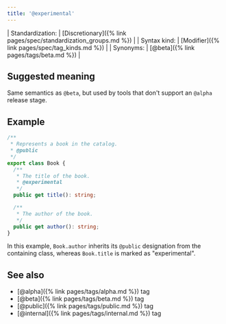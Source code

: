 ```yaml
---
title: '@experimental'
---
```


| Standardization: | [Discretionary]({% link pages/spec/standardization_groups.md %}) |
| Syntax kind: | [Modifier]({% link pages/spec/tag_kinds.md %}) |
| Synonyms: | [@beta]({% link pages/tags/beta.md %}) |

## Suggested meaning

Same semantics as `@beta`, but used by tools that don't support an `@alpha` release stage.

## Example

```ts
/**
 * Represents a book in the catalog.
 * @public
 */
export class Book {
  /**
   * The title of the book.
   * @experimental
   */
  public get title(): string;

  /**
   * The author of the book.
   */
  public get author(): string;
}
```

In this example, `Book.author` inherits its `@public` designation from the containing class,
whereas `Book.title` is marked as "experimental".

## See also

- [@alpha]({% link pages/tags/alpha.md %}) tag
- [@beta]({% link pages/tags/beta.md %}) tag
- [@public]({% link pages/tags/public.md %}) tag
- [@internal]({% link pages/tags/internal.md %}) tag
